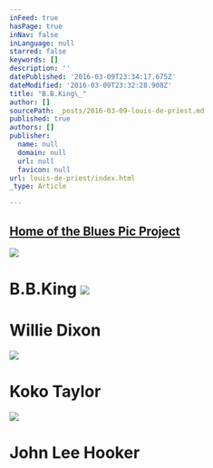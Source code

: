 ```yaml
---
inFeed: true
hasPage: true
inNav: false
inLanguage: null
starred: false
keywords: []
description: ''
datePublished: '2016-03-09T23:34:17.675Z'
dateModified: '2016-03-09T23:32:28.908Z'
title: "B.B.King\_"
author: []
sourcePath: _posts/2016-03-09-louis-de-priest.md
published: true
authors: []
publisher:
  name: null
  domain: null
  url: null
  favicon: null
url: louis-de-priest/index.html
_type: Article

---
```

## [Home of the Blues Pic Project][0]
![](https://the-grid-user-content.s3-us-west-2.amazonaws.com/c014ffd2-cbfa-41aa-a678-5d9878bca25d.jpg)

# B.B.King ![](https://the-grid-user-content.s3-us-west-2.amazonaws.com/d921b2c4-70fd-43c0-8b65-9e2f18edf088.jpg)

# Willie Dixon
![](https://the-grid-user-content.s3-us-west-2.amazonaws.com/0e098d64-99ca-493d-bf98-262fea7c6dfb.jpg)

# Koko Taylor
![](https://the-grid-user-content.s3-us-west-2.amazonaws.com/5dbb8c3d-277d-4def-91b6-39a686b477ab.jpg)

# John Lee Hooker

[0]: null